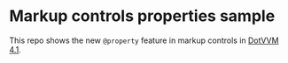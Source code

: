 # Markup controls properties sample

This repo shows the new `@property` feature in markup controls in [DotVVM 4.1](https://github.com/riganti/dotvvm). 